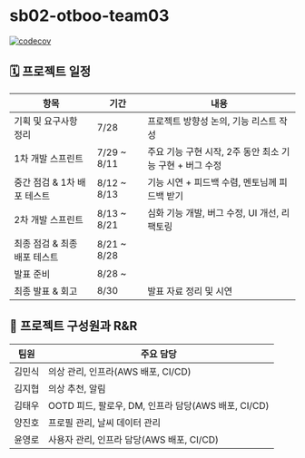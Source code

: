 # sb02-otboo-team03

[![codecov](https://codecov.io/gh/sb02-final-project-team3/sb02-otboo-team3/graph/badge.svg?token=L656M4W2FL)](https://codecov.io/gh/sb02-final-project-team3/sb02-otboo-team3)

## 🗓️ 프로젝트 일정
| 항목                         | 기간            | 내용                                           |
|------------------------------|----------------|-----------------------------------------------|
| 기획 및 요구사항 정리         | 7/28           | 프로젝트 방향성 논의, 기능 리스트 작성         |
| 1차 개발 스프린트            | 7/29 ~ 8/11    | 주요 기능 구현 시작, 2주 동안 최소 기능 구현 + 버그 수정 |
| 중간 점검 & 1차 배포 테스트  | 8/12 ~ 8/13    | 기능 시연 + 피드백 수렴, 멘토님께 피드백 받기   |
| 2차 개발 스프린트            | 8/13 ~ 8/21    | 심화 기능 개발, 버그 수정, UI 개선, 리팩토링    |
| 최종 점검 & 최종 배포 테스트  | 8/21 ~ 8/28    |                                               |
| 발표 준비                    | 8/28 ~         |                                               |
| 최종 발표 & 회고             | 8/30           | 발표 자료 정리 및 시연                         |


## 👥 프로젝트 구성원과 R&R
| 팀원     | 주요 담당                                                         |
|----------|------------------------------------------------------------------|
| 김민식   | 의상 관리, 인프라(AWS 배포, CI/CD)                                    |
| 김지협   | 의상 추천, 알림                                                     |
| 김태우   | OOTD 피드, 팔로우, DM, 인프라 담당(AWS 배포, CI/CD)                     |
| 양진호   | 프로필 관리, 날씨 데이터 관리                                           |
| 윤영로   | 사용자 관리, 인프라 담당(AWS 배포, CI/CD)                               |
